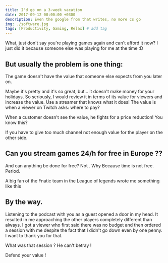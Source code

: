 ```yaml
---
title: I'd go on a 3-week vacation 
date: 2017-09-12 00:00:00 +0300
description: Even the google from that writes, no more cs go
img: ./software.jpg
tags: [Productivity, Gaming, Relax] # add tag
---
```




What, just don't say you're playing games again and can't afford it now?
I just did it because someone else was playing for me at the time :D


## But usually the problem is one thing:
The game doesn't have the value that someone else expects from you later on.


Maybe it's pretty and it's so great, but... it doesn't make money for your holidays.
So seriously, I would review it in terms of its value for viewers and increase the value.
Use a streamer that knows what it does!
The value is when a viewer on Twitch asks: where to pay?

When a customer doesn't see the value, he fights for a price reduction!
You know this?

If you have to give too much channel not enough value for the player on the other side. 

## Can you stream games 24/h for free in Europe ??

And can anything be done for free? 
Not . 
Why
Because time is not free.
Period.

A big fan of the Fnatic team in the League of legends wrote me something like this

## By the way.

Listening to the podcast with you as a guest opened a door in my head.
It resulted in me approaching the other players completely different than always.
I got a viewer who first said there was no budget and then ordered a session with me despite the fact that I didn't go down even by one penny. I want to thank you for that.

What was that session ? He can't betray !

Defend your value !

